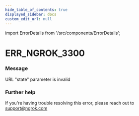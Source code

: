 ```yaml
---
hide_table_of_contents: true
displayed_sidebar: docs
custom_edit_url: null
---
```


import ErrorDetails from '/src/components/ErrorDetails';

# ERR_NGROK_3300

### Message
URL "state" parameter is invalid

### Further help
If you're having trouble resolving this error, please reach out to [support@ngrok.com](mailto:support@ngrok.com?subject=Help%20with%20ERR_NGROK_3300)

<ErrorDetails error='err_ngrok_3300' />
